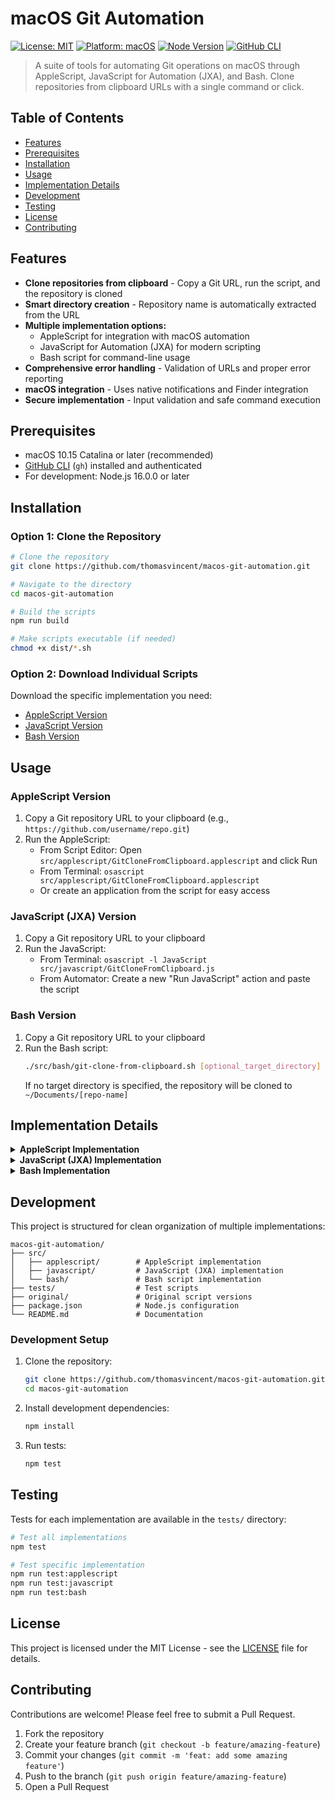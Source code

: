 # macOS Git Automation

[![License: MIT](https://img.shields.io/badge/License-MIT-blue.svg)](LICENSE)
[![Platform: macOS](https://img.shields.io/badge/Platform-macOS-lightgrey.svg)](https://developer.apple.com/macos/)
[![Node Version](https://img.shields.io/badge/Node.js-%E2%89%A516.0.0-green.svg)](https://nodejs.org/)
[![GitHub CLI](https://img.shields.io/badge/GitHub%20CLI-Required-orange.svg)](https://cli.github.com/)

> A suite of tools for automating Git operations on macOS through AppleScript, JavaScript for Automation (JXA), and Bash. Clone repositories from clipboard URLs with a single command or click.

## Table of Contents

- [Features](#features)
- [Prerequisites](#prerequisites)
- [Installation](#installation)
- [Usage](#usage)
- [Implementation Details](#implementation-details)
- [Development](#development)
- [Testing](#testing)
- [License](#license)
- [Contributing](#contributing)

## Features

- **Clone repositories from clipboard** - Copy a Git URL, run the script, and the repository is cloned
- **Smart directory creation** - Repository name is automatically extracted from the URL
- **Multiple implementation options:**
  - AppleScript for integration with macOS automation
  - JavaScript for Automation (JXA) for modern scripting
  - Bash script for command-line usage
- **Comprehensive error handling** - Validation of URLs and proper error reporting
- **macOS integration** - Uses native notifications and Finder integration
- **Secure implementation** - Input validation and safe command execution

## Prerequisites

- macOS 10.15 Catalina or later (recommended)
- [GitHub CLI](https://cli.github.com/) (`gh`) installed and authenticated
- For development: Node.js 16.0.0 or later

## Installation

### Option 1: Clone the Repository

```bash
# Clone the repository
git clone https://github.com/thomasvincent/macos-git-automation.git

# Navigate to the directory
cd macos-git-automation

# Build the scripts
npm run build

# Make scripts executable (if needed)
chmod +x dist/*.sh
```

### Option 2: Download Individual Scripts

Download the specific implementation you need:

- [AppleScript Version](dist/GitCloneFromClipboard.applescript)
- [JavaScript Version](dist/GitCloneFromClipboard.js)
- [Bash Version](dist/git-clone-from-clipboard.sh)

## Usage

### AppleScript Version

1. Copy a Git repository URL to your clipboard (e.g., `https://github.com/username/repo.git`)
2. Run the AppleScript:
   - From Script Editor: Open `src/applescript/GitCloneFromClipboard.applescript` and click Run
   - From Terminal: `osascript src/applescript/GitCloneFromClipboard.applescript`
   - Or create an application from the script for easy access

### JavaScript (JXA) Version

1. Copy a Git repository URL to your clipboard
2. Run the JavaScript:
   - From Terminal: `osascript -l JavaScript src/javascript/GitCloneFromClipboard.js`
   - From Automator: Create a new "Run JavaScript" action and paste the script

### Bash Version

1. Copy a Git repository URL to your clipboard
2. Run the Bash script:
   ```bash
   ./src/bash/git-clone-from-clipboard.sh [optional_target_directory]
   ```
   If no target directory is specified, the repository will be cloned to `~/Documents/[repo-name]`

## Implementation Details

<details>
<summary><strong>AppleScript Implementation</strong></summary>

The AppleScript version uses AppleScript's native clipboard access and shell script execution to:

1. Get and validate the Git URL from clipboard
2. Extract the repository name
3. Clone using GitHub CLI
4. Open the result in Finder

```applescript
set gitURL to the clipboard as text
set repoName to do shell script "basename " & quoted form of gitURL & " .git | tr -dc '[:alnum:]_-'"
set cloneDir to (path to documents folder as text) & repoName
do shell script "gh repo clone " & quoted form of gitURL & space & quoted form of cloneDir
tell application "Finder" to reveal cloneDir as POSIX file
```
</details>

<details>
<summary><strong>JavaScript (JXA) Implementation</strong></summary>

The JavaScript for Automation version offers more robust error handling and modern syntax:

```javascript
const gitURL = Application.currentApplication().clipboard();
const repoName = extractRepoName(gitURL);
const cloneDir = `${app.pathTo('documents').toString()}/${repoName}`;
app.doShellScript(`gh repo clone ${app.quoted(gitURL)} ${app.quoted(cloneDir)}`);
const finder = Application('Finder');
finder.reveal(Path(cloneDir));
```
</details>

<details>
<summary><strong>Bash Implementation</strong></summary>

The Bash script version provides comprehensive logging, dependency checking, and more configuration options:

```bash
# Get URL from clipboard
git_url=$(pbpaste)

# Extract repo name
repo_name=$(basename "$git_url" .git | tr -dc '[:alnum:]_-')

# Determine target directory
target_dir="${DEFAULT_CLONE_DIR}/${repo_name}"

# Clone repository
gh repo clone "$git_url" "$target_dir"

# Show notification and open in Finder
osascript -e "display notification \"Repository cloned\" with title \"Git Clone Complete\""
open "$target_dir"
```
</details>

## Development

This project is structured for clean organization of multiple implementations:

```
macos-git-automation/
├── src/
│   ├── applescript/        # AppleScript implementation
│   ├── javascript/         # JavaScript (JXA) implementation
│   └── bash/               # Bash script implementation
├── tests/                  # Test scripts
├── original/               # Original script versions
├── package.json            # Node.js configuration
└── README.md               # Documentation
```

### Development Setup

1. Clone the repository:
   ```bash
   git clone https://github.com/thomasvincent/macos-git-automation.git
   cd macos-git-automation
   ```

2. Install development dependencies:
   ```bash
   npm install
   ```

3. Run tests:
   ```bash
   npm test
   ```

## Testing

Tests for each implementation are available in the `tests/` directory:

```bash
# Test all implementations
npm test

# Test specific implementation
npm run test:applescript
npm run test:javascript
npm run test:bash
```

## License

This project is licensed under the MIT License - see the [LICENSE](LICENSE) file for details.

## Contributing

Contributions are welcome! Please feel free to submit a Pull Request.

1. Fork the repository
2. Create your feature branch (`git checkout -b feature/amazing-feature`)
3. Commit your changes (`git commit -m 'feat: add some amazing feature'`)
4. Push to the branch (`git push origin feature/amazing-feature`)
5. Open a Pull Request